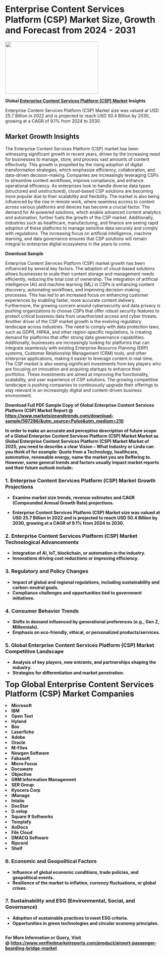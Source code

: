 <H1>Enterprise Content Services Platform (CSP) Market Size, Growth and Forecast from 2024 - 2031</H1><img class="aligncenter size-medium wp-image-584254" src="https://thirdeyenews.in/wp-content/uploads/2024/09/Global-Market-Research-300x168.jpeg" alt="" width="300" height="168" /><p><strong>Global&nbsp;<a href="https://www.marketsizeandtrends.com/download-sample/597286/&amp;utm_source=Pulse&amp;utm_medium=210">Enterprise Content Services Platform (CSP) Market</a> Insights</strong></p><p>Enterprise Content Services Platform (CSP) Market size was valued at USD 25.7 Billion in 2022 and is projected to reach USD 50.4 Billion by 2030, growing at a CAGR of 9.1% from 2024 to 2030.</p><p><h2>Market Growth Insights</h2> <p>The Enterprise Content Services Platform (CSP) market has been witnessing significant growth in recent years, driven by the increasing need for businesses to manage, store, and process vast amounts of content effectively. This growth is propelled by the rising adoption of digital transformation strategies, which emphasize efficiency, collaboration, and data-driven decision-making. Companies are increasingly leveraging CSPs to streamline content workflows, improve compliance, and enhance operational efficiency. As enterprises look to handle diverse data types (structured and unstructured), cloud-based CSP solutions are becoming more popular due to their scalability and flexibility. The market is also being influenced by the rise in remote work, where seamless access to content across various platforms and devices has become a crucial factor. The demand for AI-powered solutions, which enable advanced content analytics and automation, further fuels the growth of the CSP market. Additionally, industries such as healthcare, manufacturing, and finance are seeing rapid adoption of these platforms to manage sensitive data securely and comply with regulations. The increasing focus on artificial intelligence, machine learning, and data governance ensures that CSP solutions will remain integral to enterprise digital ecosystems in the years to come.</p> <p><strong>Download Sample</strong></p> <p>Enterprise Content Services Platform (CSP) market growth has been influenced by several key factors. The adoption of cloud-based solutions allows businesses to scale their content storage and management needs efficiently, reducing the total cost of ownership. The integration of artificial intelligence (AI) and machine learning (ML) in CSPs is enhancing content discovery, automating workflows, and improving decision-making processes. This has led to an increased focus on enhancing customer experiences by enabling faster, more accurate content delivery. Furthermore, the growing concern around cybersecurity and data privacy is pushing organizations to choose CSPs that offer robust security features to protect critical business data from unauthorized access and cyber threats. Another driver of the CSP market growth is the evolving regulatory landscape across industries. The need to comply with data protection laws, such as GDPR, HIPAA, and other region-specific regulations, is creating demand for platforms that offer strong data governance capabilities. Additionally, businesses are increasingly looking for platforms that can integrate seamlessly with existing Enterprise Resource Planning (ERP) systems, Customer Relationship Management (CRM) tools, and other enterprise applications, making it easier to leverage content in real-time. The CSP market is also seeing significant investments from key players who are focusing on innovation and acquiring startups to enhance their portfolios. These investments are aimed at improving the functionality, scalability, and user experience of CSP solutions. The growing competitive landscape is pushing companies to continuously upgrade their offerings to stay relevant in an increasingly digital and content-driven business environment.</p> <p><strong></p><p><span class=""><strong>Download Full PDF Sample Copy of Global Enterprise Content Services Platform (CSP) Market Report</strong> @ <a href="https://www.marketsizeandtrends.com/download-sample/597286/&amp;utm_source=Pulse&amp;utm_medium=210" target="_blank">https://www.marketsizeandtrends.com/download-sample/597286/&amp;utm_source=Pulse&amp;utm_medium=210</a></span></p><p>In order to make an accurate and perceptive description of future scope of a Global&nbsp;Enterprise Content Services Platform (CSP) Market Market as Global&nbsp;Enterprise Content Services Platform (CSP) Market Market of 2025, you need to describe a clear Vision &ndash; What Industry or Linda can you think of for example: Quote from a Technology, healthcare, automotive, renewable energy, name the market you are Reffering to. However, some general trends and factors usually impact market reports and their future outlook include:</p><h3>1.&nbsp;<strong>Enterprise Content Services Platform (CSP) Market Growth Projections</strong></h3><ul><li>Examine market size trends, revenue estimates and CAGR (Compounded Annual Growth Rate) projections.</li><li><p>Enterprise Content Services Platform (CSP) Market size was valued at USD 25.7 Billion in 2022 and is projected to reach USD 50.4 Billion by 2030, growing at a CAGR of 9.1% from 2024 to 2030.</p></li></ul><h3>2.&nbsp;<strong>Enterprise Content Services Platform (CSP) Market Technological Advancements</strong></h3><ul><li>Integration of AI, IoT, blockchain, or automation in the industry.</li><li>Innovations driving cost reductions or improving efficiency.</li></ul><h3>3.&nbsp;<strong>Regulatory and Policy Changes</strong></h3><ul><li>Impact of global and regional regulations, including sustainability and carbon-neutral goals.</li><li>Compliance challenges and opportunities tied to government initiatives.</li></ul><h3>4.&nbsp;<strong>Consumer Behavior Trends</strong></h3><ul><li>Shifts in demand influenced by generational preferences (e.g., Gen Z, Millennials).</li><li>Emphasis on eco-friendly, ethical, or personalized products/services.</li></ul><h3>5.&nbsp;<strong>Global Enterprise Content Services Platform (CSP) Market Competitive Landscape</strong></h3><ul><li>Analysis of key players, new entrants, and partnerships shaping the industry.</li><li>Strategies for differentiation and market penetration.</li></ul><p data-pm-slice="1 1 []"><span style="color: inherit; font-family: inherit; font-size: 25px;">Top Global Enterprise Content Services Platform (CSP) Market Companies</span></p><div class="" data-test-id=""><p><li>Microsoft</li><li> IBM</li><li> Open Text</li><li> Hyland</li><li> Box</li><li> Laserfiche</li><li> Adobe</li><li> Oracle</li><li> M-Files</li><li> Newgen Software</li><li> Fabasoft</li><li> Micro Focus</li><li> Docuware</li><li> Objective</li><li> GRM Information Management</li><li> SER Group</li><li> Kyocera Corp</li><li> iManage</li><li> Intalio</li><li> DocStar</li><li> D.velop</li><li> Square 9 Softworks</li><li> Templafy</li><li> AoDocs</li><li> File Cloud</li><li> DMACQ Software</li><li> Ripcord</li><li> Shelf</li></p></div><h3>6.&nbsp;<strong>Economic and Geopolitical Factors</strong></h3><ul><li>Influence of global economic conditions, trade policies, and geopolitical events.</li><li>Resilience of the market to inflation, currency fluctuations, or global crises.</li></ul><h3>7.&nbsp;<strong>Sustainability and ESG (Environmental, Social, and Governance)</strong></h3><ul><li>Adoption of sustainable practices to meet ESG criteria.</li><li>Opportunities in green technologies and circular economy principles.</li></ul><h2><strong style="font-size: 14px;">For More Information or Query, Visit @&nbsp;</strong><a style="background-color: #ffffff; font-size: 14px;" href="https://www.marketsizeandtrends.com/report/enterprise-content-services-platform-csp-market/" target="_blank">https://www.verifiedmarketreports.com/product/airport-passenger-boarding-bridge-market</a></h2>
